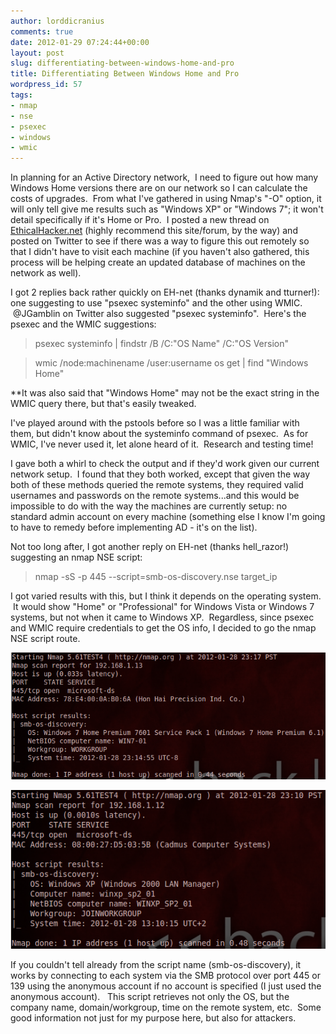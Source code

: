 ```yaml
---
author: lorddicranius
comments: true
date: 2012-01-29 07:24:44+00:00
layout: post
slug: differentiating-between-windows-home-and-pro
title: Differentiating Between Windows Home and Pro
wordpress_id: 57
tags:
- nmap
- nse
- psexec
- windows
- wmic
---
```


In planning for an Active Directory network,  I need to figure out how many Windows Home versions there are on our network so I can calculate the costs of upgrades.  From what I've gathered in using Nmap's "-O" option, it will only tell give me results such as "Windows XP" or "Windows 7"; it won't detail specifically if it's Home or Pro.  I posted a new thread on [EthicalHacker.net](http://www.ethicalhacker.net/) (highly recommend this site/forum, by the way) and posted on Twitter to see if there was a way to figure this out remotely so that I didn't have to visit each machine (if you haven't also gathered, this process will be helping create an updated database of machines on the network as well).

I got 2 replies back rather quickly on EH-net (thanks dynamik and tturner!): one suggesting to use "psexec systeminfo" and the other using WMIC.  @JGamblin on Twitter also suggested "psexec systeminfo".  Here's the psexec and the WMIC suggestions:


<blockquote>psexec systeminfo | findstr /B /C:"OS Name" /C:"OS Version"</blockquote>




<blockquote>wmic /node:machinename /user:username os get | find "Windows Home"</blockquote>


**It was also said that "Windows Home" may not be the exact string in the WMIC query there, but that's easily tweaked.

I've played around with the pstools before so I was a little familiar with them, but didn't know about the systeminfo command of psexec.  As for WMIC, I've never used it, let alone heard of it.  Research and testing time!

I gave both a whirl to check the output and if they'd work given our current network setup.  I found that they both worked, except that given the way both of these methods queried the remote systems, they required valid usernames and passwords on the remote systems...and this would be impossible to do with the way the machines are currently setup: no standard admin account on every machine (something else I know I'm going to have to remedy before implementing AD - it's on the list).

Not too long after, I got another reply on EH-net (thanks hell_razor!) suggesting an nmap NSE script:


<blockquote>nmap -sS -p 445 --script=smb-os-discovery.nse target_ip</blockquote>


I got varied results with this, but I think it depends on the operating system.  It would show "Home" or "Professional" for Windows Vista or Windows 7 systems, but not when it came to Windows XP.  Regardless, since psexec and WMIC require credentials to get the OS info, I decided to go the nmap NSE script route.

![](/images/win7_smb-os-discovery.png)

![](/images/winxp_smb-os-discovery.png)

If you couldn't tell already from the script name (smb-os-discovery), it works by connecting to each system via the SMB protocol over port 445 or 139 using the anonymous account if no account is specified (I just used the anonymous account).   This script retrieves not only the OS, but the company name, domain/workgroup, time on the remote system, etc.  Some good information not just for my purpose here, but also for attackers.
